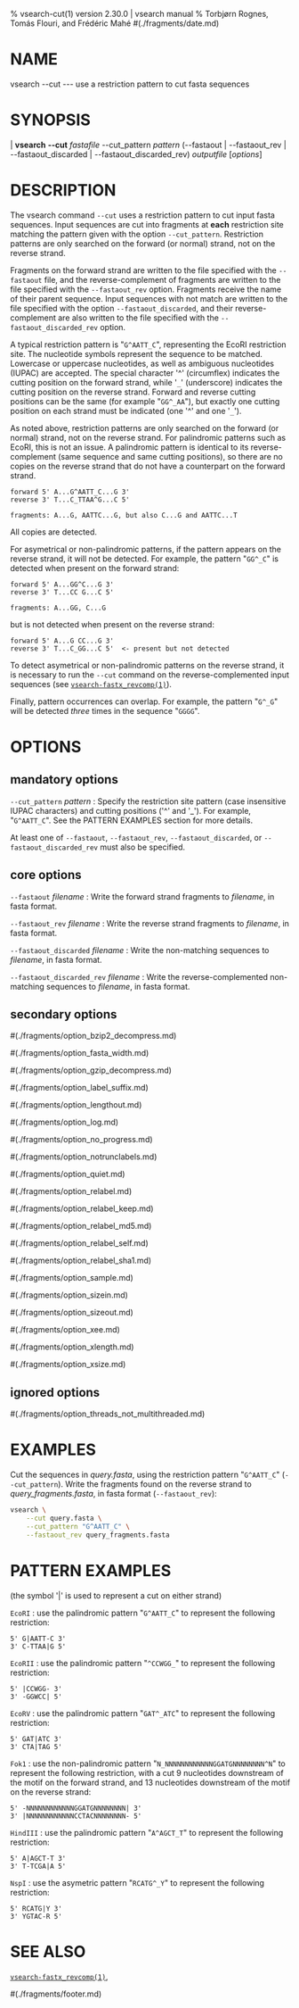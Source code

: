 % vsearch-cut(1) version 2.30.0 | vsearch manual
% Torbjørn Rognes, Tomás Flouri, and Frédéric Mahé
#(./fragments/date.md)

# NAME

vsearch \-\-cut --- use a restriction pattern to cut fasta sequences


# SYNOPSIS

| **vsearch** **\-\-cut** *fastafile* \-\-cut_pattern *pattern* (\-\-fastaout | \-\-fastaout_rev | \-\-fastaout_discarded | \-\-fastaout_discarded_rev) *outputfile* \[*options*]


# DESCRIPTION

The vsearch command `--cut` uses a restriction pattern to cut input
fasta sequences. Input sequences are cut into fragments at **each**
restriction site matching the pattern given with the option
`--cut_pattern`. Restriction patterns are only searched on the forward
(or normal) strand, not on the reverse strand.

Fragments on the forward strand are written to the file specified with
the `--fastaout` file, and the reverse-complement of fragments are
written to the file specified with the `--fastaout_rev`
option. Fragments receive the name of their parent sequence. Input
sequences with not match are written to the file specified with the
option `--fastaout_discarded`, and their reverse-complement are also
written to the file specified with the `--fastaout_discarded_rev`
option.

A typical restriction pattern is "`G^AATT_C`", representing the EcoRI
restriction site. The nucleotide symbols represent the sequence to be
matched. Lowercase or uppercase nucleotides, as well as ambiguous
nucleotides (IUPAC) are accepted. The special character '^'
(circumflex) indicates the cutting position on the forward strand,
while '`_`' (underscore) indicates the cutting position on the reverse
strand. Forward and reverse cutting positions can be the same (for
example "`GG^_AA`"), but exactly one cutting position on each strand
must be indicated (one '^' and one '`_`').

As noted above, restriction patterns are only searched on the forward
(or normal) strand, not on the reverse strand. For palindromic
patterns such as EcoRI, this is not an issue. A palindromic pattern is
identical to its reverse-complement (same sequence and same cutting
positions), so there are no copies on the reverse strand that do not
have a counterpart on the forward strand.

```
forward 5' A...G^AATT_C...G 3'
reverse 3' T...C_TTAA^G...C 5'

fragments: A...G, AATTC...G, but also C...G and AATTC...T
```

All copies are detected.

For asymetrical or non-palindromic patterns, if the pattern appears on
the reverse strand, it will not be detected. For example, the pattern
"`GG^_C`" is detected when present on the forward strand:

```
forward 5' A...GG^C...G 3'
reverse 3' T...CC G...C 5'

fragments: A...GG, C...G
```

but is not detected when present on the reverse strand:

```
forward 5' A...G CC...G 3'
reverse 3' T...C_GG...C 5'  <- present but not detected
```

To detect asymetrical or non-palindromic patterns on the reverse
strand, it is necessary to run the `--cut` command on the
reverse-complemented input sequences (see
[`vsearch-fastx_revcomp(1)`](./vsearch-fastx_revcomp.1.md)).

Finally, pattern occurrences can overlap. For example, the pattern
"`G^_G`" will be detected *three* times in the sequence "`GGGG`".


# OPTIONS

## mandatory options

`--cut_pattern` *pattern*
: Specify the restriction site pattern (case insensitive IUPAC
  characters) and cutting positions ('^' and '_'). For example,
  "`G^AATT_C`". See the PATTERN EXAMPLES section for more details.

At least one of `--fastaout`, `--fastaout_rev`,
`--fastaout_discarded`, or `--fastaout_discarded_rev` must also be
specified.


## core options

`--fastaout` *filename*
: Write the forward strand fragments to *filename*, in fasta format.

`--fastaout_rev` *filename*
: Write the reverse strand fragments to *filename*, in fasta format.

`--fastaout_discarded` *filename*
: Write the non-matching sequences to *filename*, in fasta format.

`--fastaout_discarded_rev` *filename*
: Write the reverse-complemented non-matching sequences to *filename*,
  in fasta format.


## secondary options

#(./fragments/option_bzip2_decompress.md)

#(./fragments/option_fasta_width.md)

#(./fragments/option_gzip_decompress.md)

#(./fragments/option_label_suffix.md)

#(./fragments/option_lengthout.md)

#(./fragments/option_log.md)

#(./fragments/option_no_progress.md)

#(./fragments/option_notrunclabels.md)

#(./fragments/option_quiet.md)

#(./fragments/option_relabel.md)

#(./fragments/option_relabel_keep.md)

#(./fragments/option_relabel_md5.md)

#(./fragments/option_relabel_self.md)

#(./fragments/option_relabel_sha1.md)

#(./fragments/option_sample.md)

#(./fragments/option_sizein.md)

#(./fragments/option_sizeout.md)

#(./fragments/option_xee.md)

#(./fragments/option_xlength.md)

#(./fragments/option_xsize.md)


## ignored options

#(./fragments/option_threads_not_multithreaded.md)


# EXAMPLES

Cut the sequences in *query.fasta*, using the restriction pattern
"`G^AATT_C`" (`--cut_pattern`). Write the fragments found on the
reverse strand to *query_fragments.fasta*, in fasta format
(`--fastaout_rev`):

```sh
vsearch \
    --cut query.fasta \
    --cut_pattern "G^AATT_C" \
    --fastaout_rev query_fragments.fasta
```


# PATTERN EXAMPLES

(the symbol '|' is used to represent a cut on either strand)

`EcoRI`
: use the palindromic pattern "`G^AATT_C`" to represent the following
  restriction:

```
5' G|AATT-C 3'
3' C-TTAA|G 5'
```

`EcoRII`
: use the palindromic pattern "`^CCWGG_`" to represent the following
  restriction:

```
5' |CCWGG- 3'
3' -GGWCC| 5'
```

`EcoRV`
: use the palindromic pattern "`GAT^_ATC`" to represent the following
  restriction:

```
5' GAT|ATC 3'
3' CTA|TAG 5'
```

`Fok1`
: use the non-palindromic pattern "`N_NNNNNNNNNNNNGGATGNNNNNNNN^N`" to
represent the following restriction, with a cut 9 nucleotides
downstream of the motif on the forward strand, and 13 nucleotides
downstream of the motif on the reverse strand:

```
5' -NNNNNNNNNNNNGGATGNNNNNNNN| 3'
3' |NNNNNNNNNNNNCCTACNNNNNNNN- 5'
```

`HindIII`
: use the palindromic pattern "`A^AGCT_T`" to represent the following
  restriction:

```
5' A|AGCT-T 3'
3' T-TCGA|A 5'
```

`NspI`
: use the asymetric pattern "`RCATG^_Y`" to represent the following
  restriction:

```
5' RCATG|Y 3'
3' YGTAC-R 5'
```


# SEE ALSO

[`vsearch-fastx_revcomp(1)`](./vsearch-fastx_revcomp.1.md),


#(./fragments/footer.md)
